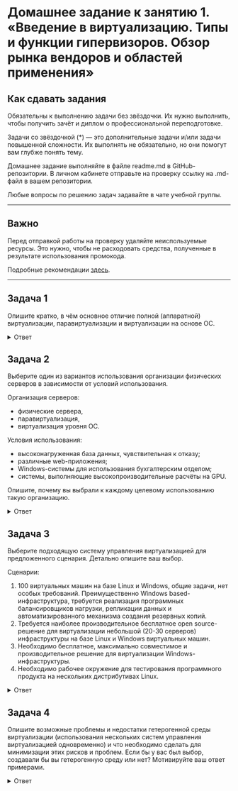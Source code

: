 
# Домашнее задание к занятию 1.  «Введение в виртуализацию. Типы и функции гипервизоров. Обзор рынка вендоров и областей применения»


## Как сдавать задания

Обязательны к выполнению задачи без звёздочки. Их нужно выполнить, чтобы получить зачёт и диплом о профессиональной переподготовке.

Задачи со звёздочкой (*) — это дополнительные задачи и/или задачи повышенной сложности. Их выполнять не обязательно, но они помогут вам глубже понять тему.

Домашнее задание выполняйте в файле readme.md в GitHub-репозитории. В личном кабинете отправьте на проверку ссылку на .md-файл в вашем репозитории.

Любые вопросы по решению задач задавайте в чате учебной группы.

---

## Важно

Перед отправкой работы на проверку удаляйте неиспользуемые ресурсы.
Это нужно, чтобы не расходовать средства, полученные в результате использования промокода.

Подробные рекомендации [здесь](https://github.com/netology-code/virt-homeworks/blob/virt-11/r/README.md).

---

## Задача 1

Опишите кратко, в чём основное отличие полной (аппаратной) виртуализации, паравиртуализации и виртуализации на основе ОС.

<details>
<summary>Ответ</summary>

	- Аппаратная виртуализация - виртуализация с поддержкой специальной процессорной архитектуры. В отличие от программной виртуализации, с помощью данной техники возможно использование изолированных гостевых систем, управляемых гипервизором напрямую. Например, VMWare ESXi.

	- Паравиртуализация (программная виртуализация) - техника виртуализации, при которой гостевые операционные системы подготавливаются для исполнения в виртуализированной среде, для чего их ядро незначительно модифицируется. Например, VirtualBox.

	- Виртуализации на основе ОС (контейнеризация) - техника виртуализации, которая позволяет запускать программное обеспечение в изолированных на уровне операционной системы пространствах. Например, Docker.

</details>

## Задача 2

Выберите один из вариантов использования организации физических серверов в зависимости от условий использования.

Организация серверов:

- физические сервера,
- паравиртуализация,
- виртуализация уровня ОС.

Условия использования:

- высоконагруженная база данных, чувствительная к отказу;
- различные web-приложения;
- Windows-системы для использования бухгалтерским отделом;
- системы, выполняющие высокопроизводительные расчёты на GPU.

Опишите, почему вы выбрали к каждому целевому использованию такую организацию.

<details>
<summary>Ответ</summary>

	- физические сервера:
	  - высоконагруженная база данных, чувствительная к отказу. (Чувствительные к отказу и высоконагруженные системы лучше устанавливать на физических серверах. Может использоваться кластер, например Oracle RAC)


	- паравиртуализация:
	  - Windows-системы для использования бухгалтерским отделом. (Можно развернуть на ВМ в Hyper-V)


	- виртуализация уровня ОС:
	  - различные web-приложения. (Web приложения можно легко развернуть в docker)
	  - системы, выполняющие высокопроизводительные расчёты на GPU. (Можно развернуть в docker, возможно с использованием swarm)

</details>

## Задача 3

Выберите подходящую систему управления виртуализацией для предложенного сценария. Детально опишите ваш выбор.

Сценарии:

1. 100 виртуальных машин на базе Linux и Windows, общие задачи, нет особых требований. Преимущественно Windows based-инфраструктура, требуется реализация программных балансировщиков нагрузки, репликации данных и автоматизированного механизма создания резервных копий.
2. Требуется наиболее производительное бесплатное open source-решение для виртуализации небольшой (20-30 серверов) инфраструктуры на базе Linux и Windows виртуальных машин.
3. Необходимо бесплатное, максимально совместимое и производительное решение для виртуализации Windows-инфраструктуры.
4. Необходимо рабочее окружение для тестирования программного продукта на нескольких дистрибутивах Linux.
<details>
<summary>Ответ</summary>

	1. Для сценария 1 на мой взгляд больше всего подходит Hyper-V. Для Windows based-инфраструктуры подходит, т.к. это технология Microsoft. Возможен механизм автоматизированного создания резервных копий. Или VMWarw ESXi.

	2. Для реализации бесплатного open source-решения для виртуализации небольшой (20-30 серверов) инфраструктуры подходит VirtualBox с применением Vagrant.

	3. Для бесплатного решения виртуализации Windows-инфраструктуры подходит Hyper-V

	4. Для сценария 4 подойдет и VirtualBox и VMWarw ESXi.

</details>

## Задача 4

Опишите возможные проблемы и недостатки гетерогенной среды виртуализации (использования нескольких систем управления виртуализацией одновременно) и что необходимо сделать для минимизации этих рисков и проблем. Если бы у вас был выбор, создавали бы вы гетерогенную среду или нет? Мотивируйте ваш ответ примерами.

<details>
<summary>Ответ</summary>

	Я бы не стал создавать гетерогенную среду виртуализации, т.к. это усложнит администрирование и поддержку всей инфраструктуры.
	Так же сталкивался с проблемами запуска VirtualBox и Hyper-V на одном ПК. Вероятно с другими системами виртуализации так же могут возникнуть проблемы.

	Возможные проблемы:
	  - Совместимость
	  - Сложность администрирования

	Для минимизации рисков и проблем я бы устанавливал разные системы виртуализации на разные физические сервера.

</details>
